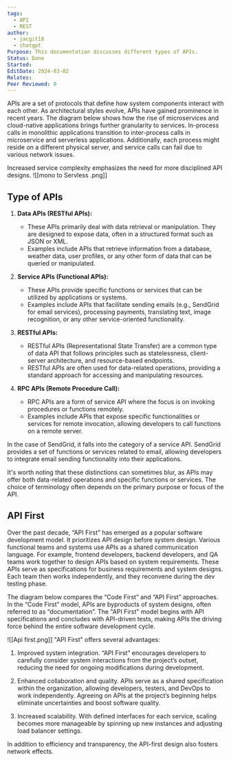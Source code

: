 ```yaml
---
tags:
  - API
  - REST
author:
  - jacgit18
  - chatgpt
Purpose: This documentation discusses different types of APIs.
Status: Done
Started: 
EditDate: 2024-03-02
Relates: 
Peer Reviewed: 0
---
```

APIs are a set of protocols that define how system components interact with each other. As architectural styles evolve, APIs have gained prominence in recent years. The diagram below shows how the rise of microservices and cloud-native applications brings further granularity to services. In-process calls in monolithic applications transition to inter-process calls in microservice and serverless applications. Additionally, each process might reside on a different physical server, and service calls can fail due to various network issues.

Increased service complexity emphasizes the need for more disciplined API designs.
![[mono to Servless .png]]

## Type of APIs
1. **Data APIs (RESTful APIs):**  
	- These APIs primarily deal with data retrieval or manipulation. They are designed to expose data, often in a structured format such as JSON or XML.  
	- Examples include APIs that retrieve information from a database, weather data, user profiles, or any other form of data that can be queried or manipulated.  
  
2. **Service APIs (Functional APIs):**  
	- These APIs provide specific functions or services that can be utilized by applications or systems.  
	- Examples include APIs that facilitate sending emails (e.g., SendGrid for email services), processing payments, translating text, image recognition, or any other service-oriented functionality.  
  
3. **RESTful APIs:**  
	- RESTful APIs (Representational State Transfer) are a common type of data API that follows principles such as statelessness, client-server architecture, and resource-based endpoints.  
	- RESTful APIs are often used for data-related operations, providing a standard approach for accessing and manipulating resources.  
  
4. **RPC APIs (Remote Procedure Call):**  
	- RPC APIs are a form of service API where the focus is on invoking procedures or functions remotely.  
	- Examples include APIs that expose specific functionalities or services for remote invocation, allowing developers to call functions on a remote server.  
  
In the case of SendGrid, it falls into the category of a service API. SendGrid provides a set of functions or services related to email, allowing developers to integrate email sending functionality into their applications.  
  
It's worth noting that these distinctions can sometimes blur, as APIs may offer both data-related operations and specific functions or services. The choice of terminology often depends on the primary purpose or focus of the API.

## API First
Over the past decade, “API First” has emerged as a popular software development model. It prioritizes API design before system design. Various functional teams and systems use APIs as a shared communication language. For example, frontend developers, backend developers, and QA teams work together to design APIs based on system requirements. These APIs serve as specifications for business requirements and system designs. Each team then works independently, and they reconvene during the dev testing phase. 

The diagram below compares the “Code First” and “API First” approaches. In the “Code First” model, APIs are byproducts of system designs, often referred to as “documentation”. The "API First" model begins with API specifications and concludes with API-driven tests, making APIs the driving force behind the entire software development cycle.

![[Api first.png]]
"API First" offers several advantages:

1. Improved system integration. “API First” encourages developers to carefully consider system interactions from the project’s outset, reducing the need for ongoing modifications during development.

2. Enhanced collaboration and quality. APIs serve as a shared specification within the organization, allowing developers, testers, and DevOps to work independently. Agreeing on APIs at the project’s beginning helps eliminate uncertainties and boost software quality. 

3. Increased scalability. With defined interfaces for each service, scaling becomes more manageable by spinning up new instances and adjusting load balancer settings.


In addition to efficiency and transparency, the API-first design also fosters network effects. 